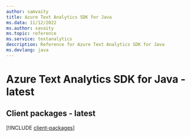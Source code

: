 ```yaml
---
author: samvaity
title: Azure Text Analytics SDK for Java
ms.data: 11/12/2022
ms.author: savaity
ms.topic: reference
ms.service: textanalytics
description: Reference for Azure Text Analytics SDK for Java
ms.devlang: java
---
```

# Azure Text Analytics SDK for Java - latest

## Client packages - latest
[!INCLUDE [client-packages](text-analytics-client-index.md)]